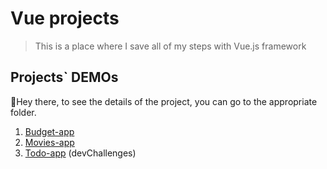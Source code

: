 # Vue projects
> This is a place where I save all of my steps with Vue.js framework

## Projects` DEMOs
:wave:Hey there, to see the details of the project, you can go to the appropriate folder.
1. [Budget-app](http://vue-path-repo.site/budget-app/dist/index.html)
2. [Movies-app](http://vue-path-repo.site/movies/dist/)
3. [Todo-app](https://ic3top.github.io/devChallenges/todo-app/dist/) (devChallenges)
